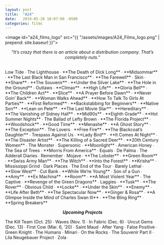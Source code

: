 ```yaml
---
layout: post
title:  "A24"
date:   2019-05-28 10:07:00 -0500
categories: films
---
```


<image id="a24_films_logo" src="{{ "/assets/images/A24_Films_logo.png" | prepend: site.baseurl }}"></image>
<br>
<p style="text-align: center; font-style: italic">"It’s crazy that there is an article about a distribution company. That’s completely nuts."</p>
<br>
Low Tide ∙
The Lighthouse ∙
<span class="a24_color">**The Death of Dick Long**</span> ∙
<span class="a24_color">**Midsommar**</span> ∙
<span class="a24_color">**The Last Black Man in San Francisco**</span> ∙
<span class="a24_color">**The Farewell**</span> ∙
Skin ∙
<span class="a24_color">**Share**</span> ∙
<span class="a24_color">**The Souvenir**</span> ∙
<span class="a24_color">**Under the Silver Lake**</span> ∙
<span class="a24_color">**The Hole in the Ground**</span> ∙
Outlaws ∙
<span class="a24_color">**Climax**</span> ∙
<span class="a24_color">**High Life**</span> ∙
<span class="a24_color">**Gloria Bell**</span> ∙
<span class="a24_color">**The Children Act**</span> ∙
<span class="a24_color">**Slice**</span> ∙
<span class="a24_color">**A Prayer Before Dawn**</span> ∙
<span class="a24_color">**Never Goin’ Back**</span> ∙
<span class="a24_color">**Woman Walks Ahead**</span> ∙
<span class="a24_color">**How To Talk To Girls At Parties**</span> ∙
<span class="a24_color">**First Reformed**</span> ∙
<span class="a24_color">**Backstabbing for Beginners**</span> ∙
<span class="a24_color">**Native Son**</span> ∙
<span class="a24_color">**Lean on Pete**</span> ∙
<span class="a24_color">**The Last Movie Star**</span> ∙
<span class="a24_color">**Hereditary**</span> ∙
<span class="a24_color">**The Vanishing of Sidney Hall**</span> ∙
<span class="a24_color">**Mid90s**</span> ∙
<span class="a24_color">**Eighth Grade**</span> ∙
<span class="a24_color">**Hot Summer Nights**</span> ∙
The Ballad of Lefty Brown ∙
<span class="a24_color">**The Florida Project**</span> ∙
<span class="a24_color">**Woodshock**</span> ∙
<span class="a24_color">**Good Time**</span> ∙
<span class="a24_color">**Menashe**</span> ∙
<span class="a24_color">**A Ghost Story**</span> ∙
<span class="a24_color">**The Exception**</span> ∙
The Lovers ∙
<span class="a24_color">**Free Fire**</span> ∙
<span class="a24_color">**The Blackcoat’s Daughter**</span> ∙
Trespass Against Us ∙
<span class="a24_color">**Lady Bird**</span> ∙
<span class="a24_color">**It Comes At Night**</span> ∙
<span class="a24_color">**The Disaster Artist**</span> ∙
<span class="a24_color">**The Killing of a Sacred Deer**</span> ∙
<span class="a24_color">**20th Century Women**</span> ∙
The Monster ∙
Supersonic ∙
<span class="a24_color">**Moonlight**</span> ∙
American Honey ∙
The Sea of Trees ∙
<span class="a24_color">**Morris From America**</span> ∙
Equals ∙
De Palma ∙
The Adderall Diaries ∙
Remember ∙
Mojave ∙
<span class="a24_color">**The Lobster**</span> ∙
<span class="a24_color">**Green Room**</span> ∙
<span class="a24_color">**Swiss Army Man**</span> ∙
<span class="a24_color">**The Witch**</span> ∙
<span class="a24_color">**Into the Forest**</span> ∙
<span class="a24_color">**Krisha**</span> ∙
Mississippi Grind ∙
Dark Places ∙
The End of the Tour ∙
Barely Lethal ∙
<span class="a24_color">**Slow West**</span> ∙
Cut Bank ∙
<span class="a24_color">**While We’re Young**</span> ∙
Son of a Gun ∙
<span class="a24_color">**Amy**</span> ∙
<span class="a24_color">**Ex Machina**</span> ∙
<span class="a24_color">**Room**</span> ∙
<span class="a24_color">**A Most Violent Year**</span> ∙
The Captive ∙
<span class="a24_color">**Revenge of the Green Dragons**</span> ∙
Laggies ∙
<span class="a24_color">**Tusk**</span> ∙
<span class="a24_color">**The Rover**</span> ∙
Obvious Child ∙
<span class="a24_color">**Locke**</span> ∙
<span class="a24_color">**Under the Skin**</span> ∙
<span class="a24_color">**Enemy**</span> ∙
<span class="a24_color">**Life After Beth**</span> ∙
<span class="a24_color">**The Spectacular Now**</span> ∙
<span class="a24_color">**Ginger & Rosa**</span> ∙
<span class="a24_color">**A Glimpse Inside the Mind of Charles Swan III**</span> ∙
<span class="a24_color">**The Bling Ring**</span> ∙
<span class="a24_color">**Spring Breakers**</span>
<div class="line_break"></div>
<p style="text-align: center; font-style: italic; font-weight: bold;">Upcoming Projects</p>
The Kill Team (Oct. 25) ∙
Waves (Nov. 1) ∙
In Fabric (Dec. 6) ∙
Uncut Gems (Dec. 13) ∙
First Cow (Mar. 6, '20) ∙
Saint Maud ∙
After Yang ∙
False Positive ∙
Green Knight ∙
The Humans ∙
Minari ∙
On the Rocks ∙
The Souvenir Part II ∙
Lila Neugebauer Project ∙
Zola ∙
